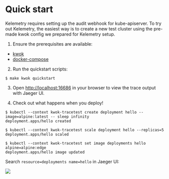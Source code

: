 # Quick start

Kelemetry requires setting up the audit webhook for kube-apiserver.
To try out Kelemetry, the easiest way is to create a new test cluster
using the pre-made kwok config we prepared for Kelemetry setup.

1. Ensure the prerequisites are available:
  - [kwok](https://kwok.sigs.k8s.io)
  - [docker-compose](https://docs.docker.com/compose/install/)

2. Run the quickstart scripts:

```console
$ make kwok quickstart
```

3. Open <http://localhost:16686> in your browser to view the trace output with Jaeger UI.

4. Check out what happens when you deploy!

```console
$ kubectl --context kwok-tracetest create deployment hello --image=alpine:latest -- sleep infinity
deployment.apps/hello created

$ kubectl --context kwok-tracetest scale deployment hello --replicas=5
deployment.apps/hello scaled

$ kubectl --context kwok-tracetest set image deployments hello alpine=alpine:edge
deployment.apps/hello image updated
```

Search `resource=deployments name=hello` in Jaeger UI:

![](../images/trace-view.png)
